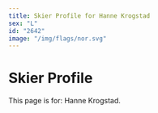```yaml
---
title: Skier Profile for Hanne Krogstad
sex: "L"
id: "2642"
image: "/img/flags/nor.svg" 
---
```


# Skier Profile

This page is for: Hanne Krogstad.
    
